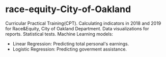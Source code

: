 # race-equity-City-of-Oakland
Curricular Practical Training(CPT).
Calculating indicators in 2018 and 2019 for Race&Equity, City of Oakland Department.
Data visualizations for reports.
Statistical tests.
Machine Learning models:
  - Linear Regression: Predicting total personal's earnings.
  - Logistic Regression: Predicting goverment assistance.

